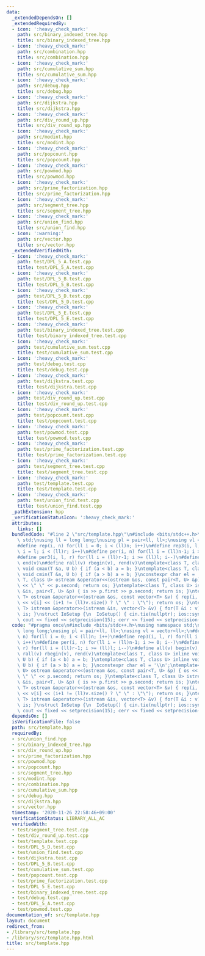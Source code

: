 ```yaml
---
data:
  _extendedDependsOn: []
  _extendedRequiredBy:
  - icon: ':heavy_check_mark:'
    path: src/binary_indexed_tree.hpp
    title: src/binary_indexed_tree.hpp
  - icon: ':heavy_check_mark:'
    path: src/combination.hpp
    title: src/combination.hpp
  - icon: ':heavy_check_mark:'
    path: src/cumulative_sum.hpp
    title: src/cumulative_sum.hpp
  - icon: ':heavy_check_mark:'
    path: src/debug.hpp
    title: src/debug.hpp
  - icon: ':heavy_check_mark:'
    path: src/dijkstra.hpp
    title: src/dijkstra.hpp
  - icon: ':heavy_check_mark:'
    path: src/div_round_up.hpp
    title: src/div_round_up.hpp
  - icon: ':heavy_check_mark:'
    path: src/modint.hpp
    title: src/modint.hpp
  - icon: ':heavy_check_mark:'
    path: src/popcount.hpp
    title: src/popcount.hpp
  - icon: ':heavy_check_mark:'
    path: src/powmod.hpp
    title: src/powmod.hpp
  - icon: ':heavy_check_mark:'
    path: src/prime_factorization.hpp
    title: src/prime_factorization.hpp
  - icon: ':heavy_check_mark:'
    path: src/segment_tree.hpp
    title: src/segment_tree.hpp
  - icon: ':heavy_check_mark:'
    path: src/union_find.hpp
    title: src/union_find.hpp
  - icon: ':warning:'
    path: src/vector.hpp
    title: src/vector.hpp
  _extendedVerifiedWith:
  - icon: ':heavy_check_mark:'
    path: test/DPL_5_A.test.cpp
    title: test/DPL_5_A.test.cpp
  - icon: ':heavy_check_mark:'
    path: test/DPL_5_B.test.cpp
    title: test/DPL_5_B.test.cpp
  - icon: ':heavy_check_mark:'
    path: test/DPL_5_D.test.cpp
    title: test/DPL_5_D.test.cpp
  - icon: ':heavy_check_mark:'
    path: test/DPL_5_E.test.cpp
    title: test/DPL_5_E.test.cpp
  - icon: ':heavy_check_mark:'
    path: test/binary_indexed_tree.test.cpp
    title: test/binary_indexed_tree.test.cpp
  - icon: ':heavy_check_mark:'
    path: test/cumulative_sum.test.cpp
    title: test/cumulative_sum.test.cpp
  - icon: ':heavy_check_mark:'
    path: test/debug.test.cpp
    title: test/debug.test.cpp
  - icon: ':heavy_check_mark:'
    path: test/dijkstra.test.cpp
    title: test/dijkstra.test.cpp
  - icon: ':heavy_check_mark:'
    path: test/div_round_up.test.cpp
    title: test/div_round_up.test.cpp
  - icon: ':heavy_check_mark:'
    path: test/popcount.test.cpp
    title: test/popcount.test.cpp
  - icon: ':heavy_check_mark:'
    path: test/powmod.test.cpp
    title: test/powmod.test.cpp
  - icon: ':heavy_check_mark:'
    path: test/prime_factorization.test.cpp
    title: test/prime_factorization.test.cpp
  - icon: ':heavy_check_mark:'
    path: test/segment_tree.test.cpp
    title: test/segment_tree.test.cpp
  - icon: ':heavy_check_mark:'
    path: test/template.test.cpp
    title: test/template.test.cpp
  - icon: ':heavy_check_mark:'
    path: test/union_find.test.cpp
    title: test/union_find.test.cpp
  _pathExtension: hpp
  _verificationStatusIcon: ':heavy_check_mark:'
  attributes:
    links: []
  bundledCode: "#line 2 \"src/template.hpp\"\n#include <bits/stdc++.h>\nusing namespace\
    \ std;\nusing ll = long long;\nusing pl = pair<ll, ll>;\nusing vl = vector<ll>;\n\
    #define rep(i, n) for(ll i = 0; i < (ll)n; i++)\n#define rep3(i, l, r) for(ll\
    \ i = l; i < (ll)r; i++)\n#define per(i, n) for(ll i = (ll)n-1; i >= 0; i--)\n\
    #define per3(i, l, r) for(ll i = (ll)r-1; i >= (ll)l; i--)\n#define all(v) begin(v),\
    \ end(v)\n#define rall(v) rbegin(v), rend(v)\ntemplate<class T, class U> inline\
    \ void cmax(T &a, U b) { if (a < b) a = b; }\ntemplate<class T, class U> inline\
    \ void cmin(T &a, U b) { if (a > b) a = b; }\nconstexpr char el = '\\n';\ntemplate<class\
    \ T, class U> ostream &operator<<(ostream &os, const pair<T, U> &p) { os << p.first\
    \ << \" \" << p.second; return os; }\ntemplate<class T, class U> istream &operator>>(istream\
    \ &is, pair<T, U> &p) { is >> p.first >> p.second; return is; }\ntemplate<class\
    \ T> ostream &operator<<(ostream &os, const vector<T> &v) { rep(i, v.size()) os\
    \ << v[i] << (i+1 != (ll)v.size() ? \" \" : \"\"); return os; }\ntemplate<class\
    \ T> istream &operator>>(istream &is, vector<T> &v) { for(T &i : v) is >> i; return\
    \ is; }\nstruct IoSetup {\n  IoSetup() { cin.tie(nullptr); ios::sync_with_stdio(false);\
    \ cout << fixed << setprecision(15); cerr << fixed << setprecision(15); }\n} io_setup;\n"
  code: "#pragma once\n#include <bits/stdc++.h>\nusing namespace std;\nusing ll =\
    \ long long;\nusing pl = pair<ll, ll>;\nusing vl = vector<ll>;\n#define rep(i,\
    \ n) for(ll i = 0; i < (ll)n; i++)\n#define rep3(i, l, r) for(ll i = l; i < (ll)r;\
    \ i++)\n#define per(i, n) for(ll i = (ll)n-1; i >= 0; i--)\n#define per3(i, l,\
    \ r) for(ll i = (ll)r-1; i >= (ll)l; i--)\n#define all(v) begin(v), end(v)\n#define\
    \ rall(v) rbegin(v), rend(v)\ntemplate<class T, class U> inline void cmax(T &a,\
    \ U b) { if (a < b) a = b; }\ntemplate<class T, class U> inline void cmin(T &a,\
    \ U b) { if (a > b) a = b; }\nconstexpr char el = '\\n';\ntemplate<class T, class\
    \ U> ostream &operator<<(ostream &os, const pair<T, U> &p) { os << p.first <<\
    \ \" \" << p.second; return os; }\ntemplate<class T, class U> istream &operator>>(istream\
    \ &is, pair<T, U> &p) { is >> p.first >> p.second; return is; }\ntemplate<class\
    \ T> ostream &operator<<(ostream &os, const vector<T> &v) { rep(i, v.size()) os\
    \ << v[i] << (i+1 != (ll)v.size() ? \" \" : \"\"); return os; }\ntemplate<class\
    \ T> istream &operator>>(istream &is, vector<T> &v) { for(T &i : v) is >> i; return\
    \ is; }\nstruct IoSetup {\n  IoSetup() { cin.tie(nullptr); ios::sync_with_stdio(false);\
    \ cout << fixed << setprecision(15); cerr << fixed << setprecision(15); }\n} io_setup;\n"
  dependsOn: []
  isVerificationFile: false
  path: src/template.hpp
  requiredBy:
  - src/union_find.hpp
  - src/binary_indexed_tree.hpp
  - src/div_round_up.hpp
  - src/prime_factorization.hpp
  - src/powmod.hpp
  - src/popcount.hpp
  - src/segment_tree.hpp
  - src/modint.hpp
  - src/combination.hpp
  - src/cumulative_sum.hpp
  - src/debug.hpp
  - src/dijkstra.hpp
  - src/vector.hpp
  timestamp: '2020-11-26 22:58:46+09:00'
  verificationStatus: LIBRARY_ALL_AC
  verifiedWith:
  - test/segment_tree.test.cpp
  - test/div_round_up.test.cpp
  - test/template.test.cpp
  - test/DPL_5_D.test.cpp
  - test/union_find.test.cpp
  - test/dijkstra.test.cpp
  - test/DPL_5_B.test.cpp
  - test/cumulative_sum.test.cpp
  - test/popcount.test.cpp
  - test/prime_factorization.test.cpp
  - test/DPL_5_E.test.cpp
  - test/binary_indexed_tree.test.cpp
  - test/debug.test.cpp
  - test/DPL_5_A.test.cpp
  - test/powmod.test.cpp
documentation_of: src/template.hpp
layout: document
redirect_from:
- /library/src/template.hpp
- /library/src/template.hpp.html
title: src/template.hpp
---
```


